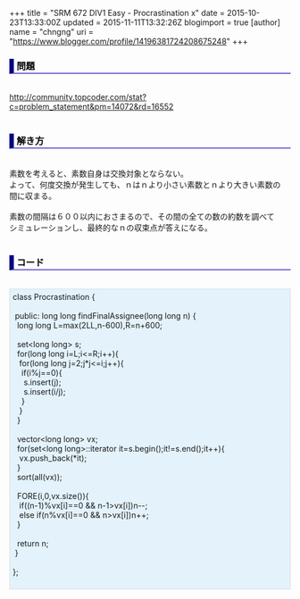 +++
title = "SRM 672 DIV1 Easy - Procrastination x"
date = 2015-10-23T13:33:00Z
updated = 2015-11-11T13:32:26Z
blogimport = true 
[author]
	name = "chngng"
	uri = "https://www.blogger.com/profile/14196381724208675248"
+++

<div dir="ltr" style="text-align: left;" trbidi="on"><h3 style="border-bottom: 2px solid slateblue; border-left: 8px solid navy; color: black; padding: 0px 0px 1px 5px;">問題 <br /></h3><br /><a href="http://community.topcoder.com/stat?c=problem_statement&amp;pm=14072&amp;rd=16552" target="_blank">http://community.topcoder.com/stat?c=problem_statement&amp;pm=14072&amp;rd=16552</a><br /><br /><h3 style="border-bottom: 2px solid slateblue; border-left: 8px solid navy; color: black; padding: 0px 0px 1px 5px;">解き方 </h3><br />素数を考えると、素数自身は交換対象とならない。<br />よって、何度交換が発生しても、ｎはｎより小さい素数とｎより大きい素数の<br />間に収まる。<br /><br />素数の間隔は６００以内におさまるので、その間の全ての数の約数を調べて<br />シミュレーションし、最終的なｎの収束点が答えになる。<br /><br /><h3 style="border-bottom: 2px solid slateblue; border-left: 8px solid navy; color: black; padding: 0px 0px 1px 5px;">コード </h3><br /><div style="background-color: #e3f2fb; border: 1px dotted #CCCCCC; padding: 5px;">class Procrastination {<br /><br /><span class="Apple-tab-span" style="white-space: pre;"> </span>public: long long findFinalAssignee(long long n) {<br /><span class="Apple-tab-span" style="white-space: pre;">  </span>long long L=max(2LL,n-600),R=n+600;<br /><br /><span class="Apple-tab-span" style="white-space: pre;">  </span>set&lt;long long&gt; s;<br /><span class="Apple-tab-span" style="white-space: pre;">  </span>for(long long i=L;i&lt;=R;i++){<br /><span class="Apple-tab-span" style="white-space: pre;">   </span>for(long long j=2;j*j&lt;=i;j++){<br /><span class="Apple-tab-span" style="white-space: pre;">    </span>if(i%j==0){<br /><span class="Apple-tab-span" style="white-space: pre;">     </span>s.insert(j);<br /><span class="Apple-tab-span" style="white-space: pre;">     </span>s.insert(i/j);<br /><span class="Apple-tab-span" style="white-space: pre;">    </span>}<br /><span class="Apple-tab-span" style="white-space: pre;">   </span>}<br /><span class="Apple-tab-span" style="white-space: pre;">  </span>}<br /><br /><span class="Apple-tab-span" style="white-space: pre;">  </span>vector&lt;long long&gt; vx;<br /><span class="Apple-tab-span" style="white-space: pre;">  </span>for(set&lt;long long&gt;::iterator it=s.begin();it!=s.end();it++){<br /><span class="Apple-tab-span" style="white-space: pre;">   </span>vx.push_back(*it);<br /><span class="Apple-tab-span" style="white-space: pre;">  </span>}<br /><span class="Apple-tab-span" style="white-space: pre;">  </span>sort(all(vx));<br /><br /><span class="Apple-tab-span" style="white-space: pre;">  </span>FORE(i,0,vx.size()){<br /><span class="Apple-tab-span" style="white-space: pre;">   </span>if((n-1)%vx[i]==0 &amp;&amp; n-1&gt;vx[i])n--;<br /><span class="Apple-tab-span" style="white-space: pre;">   </span>else if(n%vx[i]==0 &amp;&amp; n&gt;vx[i])n++;<br /><span class="Apple-tab-span" style="white-space: pre;">  </span>}<br /><br /><span class="Apple-tab-span" style="white-space: pre;">  </span>return n;<br /><span class="Apple-tab-span" style="white-space: pre;"> </span>}<br /><br />};<br /><div><br /></div></div></div>
